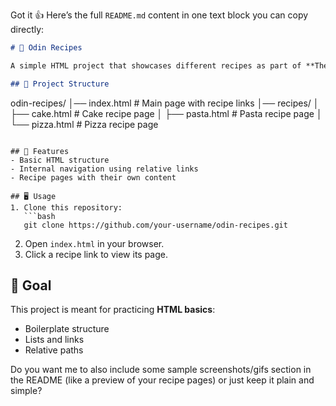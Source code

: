 Got it 👍 Here’s the full `README.md` content in one text block you can copy directly:

```markdown
# 🍴 Odin Recipes

A simple HTML project that showcases different recipes as part of **The Odin Project** foundations course.

## 📂 Project Structure
```

odin-recipes/
│── index.html          # Main page with recipe links
│── recipes/
│    ├── cake.html      # Cake recipe page
│    ├── pasta.html     # Pasta recipe page
│    └── pizza.html     # Pizza recipe page

````

## 🚀 Features
- Basic HTML structure  
- Internal navigation using relative links  
- Recipe pages with their own content  

## 🖥️ Usage
1. Clone this repository:
   ```bash
   git clone https://github.com/your-username/odin-recipes.git
````

2. Open `index.html` in your browser.
3. Click a recipe link to view its page.

## 🎯 Goal

This project is meant for practicing **HTML basics**:

* Boilerplate structure
* Lists and links
* Relative paths



Do you want me to also include some sample screenshots/gifs section in the README (like a preview of your recipe pages) or just keep it plain and simple?
```
